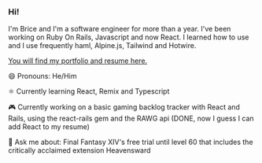 ### Hi!

I'm Brice and I'm a software engineer for more than a year. I've been working on Ruby On Rails, Javascript and now React.
I learned how to use and I use frequently haml, Alpine.js, Tailwind and Hotwire.


[You will find my portfolio and resume here.](https://badjivon.fly.dev "You will find my portfolio and resume here.")

😄 Pronouns: He/Him

⚛️ Currently learning React, Remix and Typescript

🎮 Currently working on a basic gaming backlog tracker with React and Rails, using the react-rails gem and the RAWG api (DONE, now I guess I can add React to my resume)

💬 Ask me about: Final Fantasy XIV's free trial until level 60 that includes the critically acclaimed extension Heavensward
